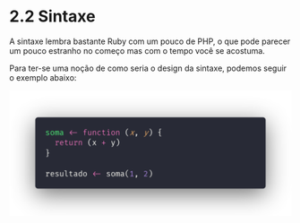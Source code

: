 # 2.2 Sintaxe

A sintaxe lembra bastante Ruby com um pouco de PHP, o que pode parecer um pouco estranho no começo mas com o tempo você se acostuma.

Para ter-se uma noção de como seria o design da sintaxe, podemos seguir o exemplo abaixo:

<img src="../../assets/sintaxe.png">